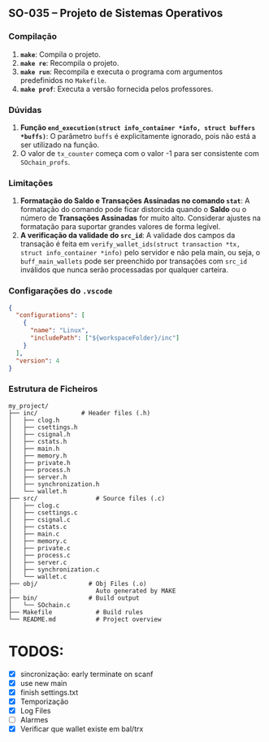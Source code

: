 ## SO-035 – Projeto de Sistemas Operativos

### **Compilação**

1. **`make`**: Compila o projeto.
2. **`make re`**: Recompila o projeto.
3. **`make run`**: Recompila e executa o programa com argumentos predefinidos no `Makefile`.
4. **`make prof`**: Executa a versão fornecida pelos professores.

### **Dúvidas**

1. **Função `end_execution(struct info_container *info, struct buffers *buffs)`**: O parâmetro `buffs` é explicitamente ignorado, pois não está a ser utilizado na função.
2. O valor de `tx_counter` começa com o valor -1 para ser consistente com `SOchain_profs`.

### **Limitações**

1. **Formatação do Saldo e Transações Assinadas no comando `stat`**: A formatação do comando pode ficar distorcida quando o **Saldo** ou o número de **Transações Assinadas** for muito alto. Considerar ajustes na formatação para suportar grandes valores de forma legível.
2. **A verificação da validade do `src_id`**: A validade dos campos da transação é feita em `verify_wallet_ids(struct transaction *tx, struct info_container *info)` pelo servidor e não pela main, ou seja, o `buff_main_wallets` pode ser preenchido por transações com `src_id` inválidos que nunca serão processadas por qualquer carteira.

### **Configarações do `.vscode`**

```json
{
  "configurations": [
    {
      "name": "Linux",
      "includePath": ["${workspaceFolder}/inc"]
    }
  ],
  "version": 4
}
```

### **Estrutura de Ficheiros**

```
my_project/
├── inc/            # Header files (.h)
│   ├── clog.h
│   ├── csettings.h
│   ├── csignal.h
│   ├── cstats.h
│   ├── main.h
│   ├── memory.h
│   ├── private.h
│   ├── process.h
│   ├── server.h
│   ├── synchronization.h
│   └── wallet.h
├── src/                # Source files (.c)
│   ├── clog.c
│   ├── csettings.c
│   ├── csignal.c
│   ├── cstats.c
│   ├── main.c
│   ├── memory.c
│   ├── private.c
│   ├── process.c
│   ├── server.c
│   ├── synchronization.c
│   └── wallet.c
├── obj/              # Obj Files (.o)
|					    Auto generated by MAKE
├── bin/              # Build output
│   └── SOchain.c
├── Makefile            # Build rules
└── README.md           # Project overview
```

# TODOS:

- [x] sincronização: early terminate on scanf
- [x] use new main
- [x] finish settings.txt
- [x] Temporização
- [x] Log Files
- [ ] Alarmes
- [x] Verificar que wallet existe em bal/trx
